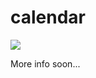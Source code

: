 # calendar

![](https://github.com/khirsig/calendar/assets/78398628/83423edb-bdb6-47ea-a155-6f002d39265d)

More info soon...
